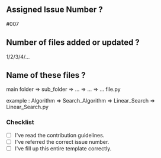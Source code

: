 ## Assigned Issue Number ?
#007

## Number of files added or updated ?
1/2/3/4/...

## Name of these files ?
main folder => sub_folder => ... => ... => ... file.py

example :
Algorithm => Search_Algorithm => Linear_Search => Linear_Search.py

### Checklist

- [ ] I've read the contribution guidelines.
- [ ] I've referred the correct issue number.
- [ ] I've fill up this entire template correctly.
